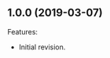 <!--
	Markdown
	Copyright 2019 MicroEJ Corp. All rights reserved.
	MicroEJ Corp. PROPRIETARY/CONFIDENTIAL. Use is subject to license terms.
-->

## 1.0.0 (2019-03-07)
Features:
  - Initial revision.

